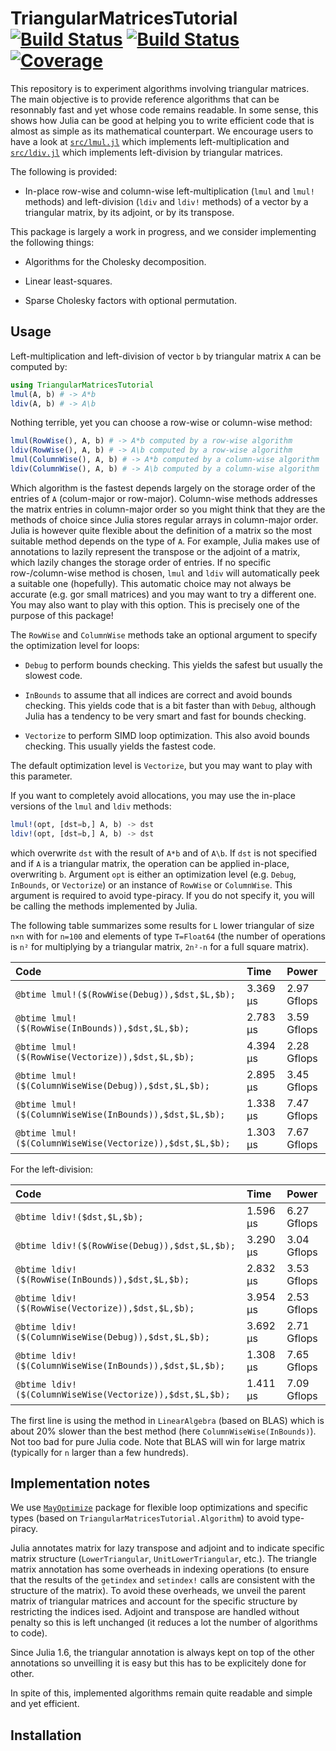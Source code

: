 # TriangularMatricesTutorial [![Build Status](https://github.com/emmt/TriangularMatricesTutorial.jl/actions/workflows/CI.yml/badge.svg?branch=main)](https://github.com/emmt/TriangularMatricesTutorial.jl/actions/workflows/CI.yml?query=branch%3Amain) [![Build Status](https://ci.appveyor.com/api/projects/status/github/emmt/TriangularMatricesTutorial.jl?svg=true)](https://ci.appveyor.com/project/emmt/TriangularMatricesTutorial-jl) [![Coverage](https://codecov.io/gh/emmt/TriangularMatricesTutorial.jl/branch/main/graph/badge.svg)](https://codecov.io/gh/emmt/TriangularMatricesTutorial.jl)

This repository is to experiment algorithms involving triangular matrices.  The
main objective is to provide reference algorithms that can be resonnably fast
and yet whose code remains readable.  In some sense, this shows how Julia can
be good at helping you to write efficient code that is almost as simple as its
mathematical counterpart.  We encourage users to have a look at
[`src/lmul.jl`](src/lmul.jl) which implements left-multiplication and
[`src/ldiv.jl`](src/ldiv.jl) which implements left-division by triangular
matrices.

The following is provided:

- In-place row-wise and column-wise left-multiplication (`lmul` and `lmul!`
  methods) and left-division (`ldiv` and `ldiv!` methods) of a vector by a
  triangular matrix, by its adjoint, or by its transpose.

This package is largely a work in progress, and we consider implementing the
following things:

- Algorithms for the Cholesky decomposition.

- Linear least-squares.

- Sparse Cholesky factors with optional permutation.


## Usage

Left-multiplication and left-division of vector `b` by triangular matrix `A`
can be computed by:

```julia
using TriangularMatricesTutorial
lmul(A, b) # -> A*b
ldiv(A, b) # -> A\b
```

Nothing terrible, yet you can choose a row-wise or column-wise method:

```julia
lmul(RowWise(), A, b) # -> A*b computed by a row-wise algorithm
ldiv(RowWise(), A, b) # -> A\b computed by a row-wise algorithm
lmul(ColumnWise(), A, b) # -> A*b computed by a column-wise algorithm
ldiv(ColumnWise(), A, b) # -> A\b computed by a column-wise algorithm
```

Which algorithm is the fastest depends largely on the storage order of the
entries of `A` (colum-major or row-major).  Column-wise methods addresses the
matrix entries in column-major order so you might think that they are the
methods of choice since Julia stores regular arrays in column-major order.
Julia is however quite flexible about the definition of a matrix so the most
suitable method depends on the type of `A`.  For example, Julia makes use of
annotations to lazily represent the transpose or the adjoint of a matrix, which
lazily changes the storage order of entries.  If no specific row-/column-wise
method is chosen, `lmul` and `ldiv` will automatically peek a suitable one
(hopefully).  This automatic choice may not always be accurate (e.g. gor small
matrices) and you may want to try a different one.  You may also want to play
with this option.  This is precisely one of the purpose of this package!

The `RowWise` and `ColumnWise` methods take an optional argument to specify the
optimization level for loops:

- `Debug` to perform bounds checking.  This yields the safest but usually
  the slowest code.

- `InBounds` to assume that all indices are correct and avoid bounds checking.
  This yields code that is a bit faster than with `Debug`, although Julia has a
  tendency to be very smart and fast for bounds checking.

- `Vectorize` to perform SIMD loop optimization.  This also avoid bounds
  checking.  This usually yields the fastest code.

The default optimization level is `Vectorize`, but you may want to play with
this parameter.

If you want to completely avoid allocations, you may use the in-place versions
of the `lmul` and `ldiv` methods:

```julia
lmul!(opt, [dst=b,] A, b) -> dst
ldiv!(opt, [dst=b,] A, b) -> dst
```

which overwrite `dst` with the result of `A*b` and of `A\b`.  If `dst` is not
specified and if `A` is a triangular matrix, the operation can be applied
in-place, overwriting `b`.  Argument `opt` is either an optimization level
(e.g. `Debug`, `InBounds`, or `Vectorize`) or an instance of `RowWise` or
`ColumnWise`.  This argument is required to avoid type-piracy.  If you do not
specify it, you will be calling the methods implemented by Julia.

The following table summarizes some results for `L` lower triangular of size
`n×n` with for `n=100` and elements of type `T=Float64` (the number of
operations is `n²` for multiplying by a triangular matrix, `2n²-n` for a full
square matrix).

| Code                                                     | Time     | Power       |
|:---------------------------------------------------------|:---------|:------------|
| `@btime lmul!($(RowWise(Debug)),$dst,$L,$b);`            | 3.369 μs | 2.97 Gflops |
| `@btime lmul!($(RowWise(InBounds)),$dst,$L,$b);`         | 2.783 μs | 3.59 Gflops |
| `@btime lmul!($(RowWise(Vectorize)),$dst,$L,$b);`        | 4.394 μs | 2.28 Gflops |
| `@btime lmul!($(ColumnWiseWise(Debug)),$dst,$L,$b);`     | 2.895 μs | 3.45 Gflops |
| `@btime lmul!($(ColumnWiseWise(InBounds)),$dst,$L,$b);`  | 1.338 μs | 7.47 Gflops |
| `@btime lmul!($(ColumnWiseWise(Vectorize)),$dst,$L,$b);` | 1.303 μs | 7.67 Gflops |

For the left-division:

| Code                                                     | Time     | Power       |
|:---------------------------------------------------------|:---------|:------------|
| `@btime ldiv!($dst,$L,$b);`                              | 1.596 μs | 6.27 Gflops |
| `@btime ldiv!($(RowWise(Debug)),$dst,$L,$b);`            | 3.290 μs | 3.04 Gflops |
| `@btime ldiv!($(RowWise(InBounds)),$dst,$L,$b);`         | 2.832 μs | 3.53 Gflops |
| `@btime ldiv!($(RowWise(Vectorize)),$dst,$L,$b);`        | 3.954 μs | 2.53 Gflops |
| `@btime ldiv!($(ColumnWiseWise(Debug)),$dst,$L,$b);`     | 3.692 μs | 2.71 Gflops |
| `@btime ldiv!($(ColumnWiseWise(InBounds)),$dst,$L,$b);`  | 1.308 μs | 7.65 Gflops |
| `@btime ldiv!($(ColumnWiseWise(Vectorize)),$dst,$L,$b);` | 1.411 μs | 7.09 Gflops |

The first line is using the method in `LinearAlgebra` (based on BLAS) which is
about 20% slower than the best method (here `ColumnWiseWise(InBounds)`).  Not
too bad for pure Julia code.  Note that BLAS will win for large matrix
(typically for `n` larger than a few hundreds).


## Implementation notes

We use [`MayOptimize`]() package for flexible loop optimizations and specific
types (based on `TriangularMatricesTutorial.Algorithm`) to avoid type-piracy.

Julia annotates matrix for lazy transpose and adjoint and to indicate specific
matrix structure (`LowerTriangular`, `UnitLowerTriangular`, etc.).  The
triangle matrix annotation has some overheads in indexing operations (to ensure
that the results of the `getindex` and `setindex!` calls are consistent with
the structure of the matrix).  To avoid these overheads, we unveil the parent
matrix of triangular matrices and account for the specific structure by
restricting the indices ised.  Adjoint and transpose are handled without
penalty so this is left unchanged (it reduces a lot the number of algorithms to
code).

Since Julia 1.6, the triangular annotation is always kept on top of the other
annotations so unveilling it is easy but this has to be explicitely done for
other.

In spite of this, implemented algorithms remain quite readable and simple and
yet efficient.

## Installation
